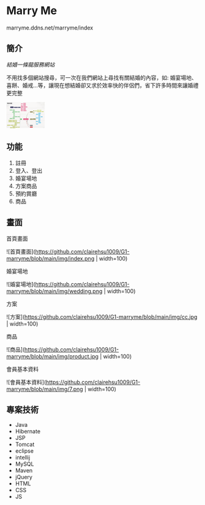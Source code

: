 # Marry Me

marryme.ddns.net/marryme/index

## 簡介

_結婚一條龍服務網站_

不用找多個網站搜尋，可一次在我們網站上尋找有關結婚的內容，如: 婚宴場地、喜餅、婚戒...等，讓現在想結婚卻又求於效率快的伴侶們，省下許多時間來讓婚禮更完整


<img src="https://github.com/clairehsu1009/G1-marryme/blob/main/img/image.png" width="100" />


## 功能

1. 註冊
1. 登入、登出
1. 婚宴場地
1. 方案商品
1. 預約賞廳
1. 商品

## 畫面

首頁畫面

![首頁畫面](https://github.com/clairehsu1009/G1-marryme/blob/main/img/index.png | width=100)

婚宴場地

![婚宴場地](https://github.com/clairehsu1009/G1-marryme/blob/main/img/wedding.png | width=100)

方案

![方案](https://github.com/clairehsu1009/G1-marryme/blob/main/img/cc.jpg | width=100)

商品

![商品](https://github.com/clairehsu1009/G1-marryme/blob/main/img/product.jpg | width=100)

會員基本資料

![會員基本資料](https://github.com/clairehsu1009/G1-marryme/blob/main/img/7.png | width=100)

## 專案技術

* Java
* Hibernate
* JSP
* Tomcat
* eclipse
* intellij
* MySQL
* Maven
* jQuery
* HTML
* CSS
* JS
